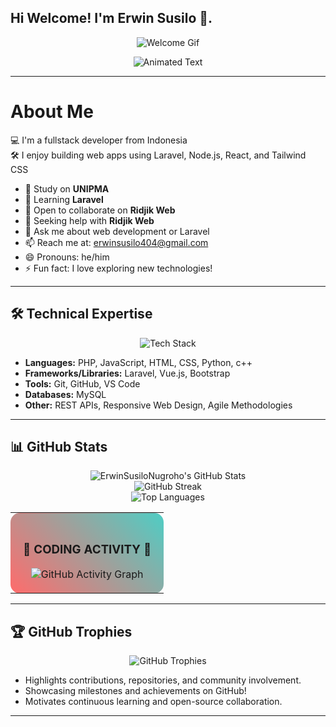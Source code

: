 ## Hi Welcome! I'm Erwin Susilo 👋.
<p align="center">
    <img src="https://media3.giphy.com/media/v1.Y2lkPTc5MGI3NjExNHVxYjk4bHd0ZWpwbjVzdWI2NzQzeGx6YXRlN3lqdWliNjVtcnZ6cCZlcD12MV9pbnRlcm5hbF9naWZfYnlfaWQmY3Q9Zw/jt7bAtEijhurm/giphy.gif" alt="Welcome Gif" /> 
    <br>
</p>
<p align="center">
    <img src="https://readme-typing-svg.demolab.com?font=Fira+Code&size=22&pause=1000&color=019434&center=true&vCenter=true&width=600&lines=Hi+there!+I'm+Erwin;Fullstack+Developer+from+Indonesia;Welcome+to+my+GitHub+Profile!" alt="Animated Text" />
</p>

-----

# About Me
💻 I'm a fullstack developer from Indonesia <br>
🛠 I enjoy building web apps using Laravel, Node.js, React, and Tailwind CSS
- 🔭 Study on **UNIPMA**
- 🌱 Learning **Laravel**
- 👯 Open to collaborate on **Ridjik Web**
- 🤔 Seeking help with **Ridjik Web**
- 💬 Ask me about web development or Laravel
- 📫 Reach me at: [erwinsusilo404@gmail.com](mailto:erwinsusilo404@gmail.com)
- 😄 Pronouns: he/him
- ⚡ Fun fact: I love exploring new technologies!

-----

## 🛠️ Technical Expertise
<p align="center">
    <img src="https://skillicons.dev/icons?i=php,js,html,css,python,laravel,vue,bootstrap,git,github,vscode,mysql" alt="Tech Stack" />
</p>

- **Languages:** PHP, JavaScript, HTML, CSS, Python, c++
- **Frameworks/Libraries:** Laravel, Vue.js, Bootstrap
- **Tools:** Git, GitHub, VS Code
- **Databases:** MySQL
- **Other:** REST APIs, Responsive Web Design, Agile Methodologies

-----

## 📊 GitHub Stats

<p align="center">
    <img src="https://github-readme-stats-sigma-five.vercel.app/api?username=ErwinSusiloNugroho&show_icons=true&theme=radical&count_private=true&hide_border=true&include_all_commits=true" alt="ErwinSusiloNugroho's GitHub Stats" />
    <br/>
    <img src="https://github-readme-streak-stats.herokuapp.com/?user=ErwinSusiloNugroho&theme=radical&hide_border=true&date_format=M%20j%5B%2C%20Y%5D" alt="GitHub Streak" />
    <br/>
    <img src="https://github-readme-stats.vercel.app/api/top-langs/?username=ErwinSusiloNugroho&layout=compact&theme=radical&hide_border=true&langs_count=8&card_width=445" alt="Top Languages" />
</p>

<table align="center">
<tr>
<td align="center" style="padding: 20px; background: linear-gradient(45deg, #ff6b6b, #4ecdc4); border-radius: 15px;">

### 🚀 **CODING ACTIVITY** 🚀

<img src="https://github-readme-activity-graph.vercel.app/graph?username=ErwinSusiloNugroho&theme=radical&hide_border=true&area=true&bg_color=0d1117" alt="GitHub Activity Graph" />

</td>
</tr>
</table>

---
## 🏆 GitHub Trophies


<p align="center">
    <img src="https://github-profile-trophy.vercel.app/?username=ErwinSusiloNugroho&theme=radical&no-frame=false&margin-w=15&column=7&no-bg=true" alt="GitHub Trophies" />
</p>

- Highlights contributions, repositories, and community involvement.
- Showcasing milestones and achievements on GitHub!
- Motivates continuous learning and open-source collaboration.

---
</p>
